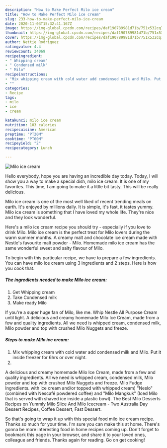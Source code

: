 ```yaml
---
description: "How to Make Perfect Milo ice cream"
title: "How to Make Perfect Milo ice cream"
slug: 233-how-to-make-perfect-milo-ice-cream
date: 2020-11-03T15:32:41.167Z
image: https://img-global.cpcdn.com/recipes/daf190789981d71b/751x532cq70/milo-ice-cream-recipe-main-photo.jpg
thumbnail: https://img-global.cpcdn.com/recipes/daf190789981d71b/751x532cq70/milo-ice-cream-recipe-main-photo.jpg
cover: https://img-global.cpcdn.com/recipes/daf190789981d71b/751x532cq70/milo-ice-cream-recipe-main-photo.jpg
author: Nettie Rodriquez
ratingvalue: 4.4
reviewcount: 34069
recipeingredient:
- " Whipping cream"
- " Condensed milk"
- " Milo"
recipeinstructions:
- "Mix whipping cream with cold water add condensed milk and Milo. Put it inside freezer for 6hrs or over night."
- ""
categories:
- Recipe
tags:
- milo
- ice
- cream

katakunci: milo ice cream 
nutrition: 103 calories
recipecuisine: American
preptime: "PT20M"
cooktime: "PT60M"
recipeyield: "2"
recipecategory: Lunch

---
```



![Milo ice cream](https://img-global.cpcdn.com/recipes/daf190789981d71b/751x532cq70/milo-ice-cream-recipe-main-photo.jpg)

Hello everybody, hope you are having an incredible day today. Today, I will show you a way to make a special dish, milo ice cream. It is one of my favorites. This time, I am going to make it a little bit tasty. This will be really delicious.

Milo ice cream is one of the most well liked of recent trending meals on earth. It's enjoyed by millions daily. It is simple, it's fast, it tastes yummy. Milo ice cream is something that I have loved my whole life. They're nice and they look wonderful.

Here&#39;s a milo ice cream recipe you should try - especially if you love to drink Milo. Milo ice cream is the perfect treat for Milo lovers during the warm summer months. A creamy malt and chocolate ice cream made with Nestle&#39;s favourite malt powder - Milo. Homemade milo ice cream has the same wonderful sweet and salty flavour of Milo.


To begin with this particular recipe, we have to prepare a few ingredients. You can have milo ice cream using 3 ingredients and 2 steps. Here is how you cook that.

<!--inarticleads1-->

##### The ingredients needed to make Milo ice cream:

1. Get  Whipping cream
1. Take  Condensed milk
1. Make ready  Milo


If you&#39;re a super huge fan of Milo, like me. Whip Nestle All Purpose Cream until light. A delicious and creamy homemade Milo Ice Cream, made from a few and quality ingredients. All we need is whipped cream, condensed milk, Milo powder and top with crushed Milo Nuggets and freeze. 

<!--inarticleads2-->

##### Steps to make Milo ice cream:

1. Mix whipping cream with cold water add condensed milk and Milo. Put it inside freezer for 6hrs or over night.
1. 


A delicious and creamy homemade Milo Ice Cream, made from a few and quality ingredients. All we need is whipped cream, condensed milk, Milo powder and top with crushed Milo Nuggets and freeze. Milo Fudge Ingredients. with ice cream and/or topped with whipped cream) &#34;Neslo&#34; (combined with Nescafé powdered coffee) and &#34;Milo Mangkuk&#34; (Iced Milo that is served with shaved ice inside a plastic bowl). The Best Milo Desserts Recipes on Yummly Milo Slice And Milo Icecream - Two Australia Day Dessert Recipes, Coffee Dessert, Fast Dessert. 

So that's going to wrap it up with this special food milo ice cream recipe. Thanks so much for your time. I'm sure you can make this at home. There's gonna be more interesting food in home recipes coming up. Don't forget to bookmark this page in your browser, and share it to your loved ones, colleague and friends. Thanks again for reading. Go on get cooking!
